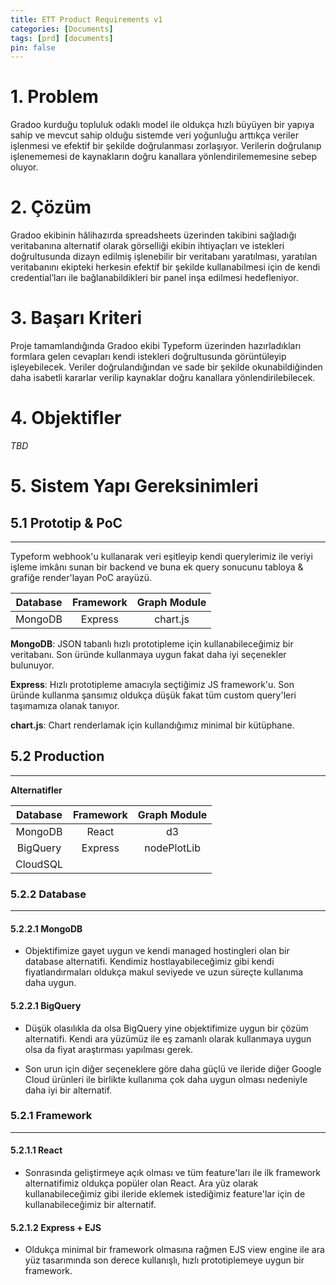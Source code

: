 ```yaml
---
title: ETT Product Requirements v1
categories: [Documents]
tags: [prd] [documents]
pin: false
---
```


# 1. **Problem**

Gradoo kurduğu topluluk odaklı model ile oldukça hızlı büyüyen bir yapıya sahip ve mevcut sahip olduğu sistemde veri yoğunluğu arttıkça veriler işlenmesi ve efektif bir şekilde doğrulanması zorlaşıyor. Verilerin doğrulanıp işlenememesi de kaynakların doğru kanallara yönlendirilememesine sebep oluyor.

# 2. **Çözüm**

Gradoo ekibinin hâlihazırda spreadsheets üzerinden takibini sağladığı veritabanına alternatif olarak görselliği ekibin ihtiyaçları ve istekleri doğrultusunda dizayn edilmiş işlenebilir bir veritabanı yaratılması, yaratılan veritabanını ekipteki herkesin efektif bir şekilde kullanabilmesi için de kendi credential’ları ile bağlanabildikleri bir panel inşa edilmesi hedefleniyor.

# 3. **Başarı Kriteri**

Proje tamamlandığında Gradoo ekibi Typeform üzerinden hazırladıkları formlara gelen cevapları kendi istekleri doğrultusunda görüntüleyip işleyebilecek. Veriler doğrulandığından ve sade bir şekilde okunabildiğinden daha isabetli kararlar verilip kaynaklar doğru kanallara yönlendirilebilecek.

# 4. **Objektifler**

*TBD*

# 5. **Sistem Yapı Gereksinimleri**

## 5.1 **Prototip & PoC**

---
Typeform webhook'u kullanarak veri eşitleyip kendi querylerimiz ile veriyi işleme imkânı sunan bir backend ve buna ek query sonucunu tabloya & grafiğe render'layan PoC arayüzü.

|Database|Framework|Graph Module|
|:-:|:-:|:-:|
|MongoDB|Express|chart.js

**MongoDB**: JSON tabanlı hızlı prototipleme için kullanabileceğimiz bir veritabanı. Son üründe kullanmaya uygun fakat daha iyi seçenekler bulunuyor.

**Express**: Hızlı prototipleme amacıyla seçtiğimiz JS framework'u. Son üründe kullanma şansımız oldukça düşük fakat tüm custom query'leri taşımamıza olanak tanıyor.

**chart.js**: Chart renderlamak için kullandığımız minimal bir kütüphane.

## 5.2 **Production**

----
**Alternatifler**

|Database|Framework|Graph Module|
|:-:|:-:|:-:|
|MongoDB|React|d3
|BigQuery|Express|nodePlotLib
|CloudSQL||

### 5.2.2 **Database**

---
#### 5.2.2.1 **MongoDB**
- Objektifimize gayet uygun ve kendi managed hostingleri olan bir database alternatifi. Kendimiz hostlayabileceğimiz gibi kendi fiyatlandırmaları oldukça makul seviyede ve uzun süreçte kullanıma daha uygun.

#### 5.2.2.1 **BigQuery**
- Düşük olasılıkla da olsa BigQuery yine objektifimize uygun bir çözüm alternatifi. Kendi ara yüzümüz ile eş zamanlı olarak kullanmaya uygun olsa da fiyat araştırması yapılması gerek.

- Son urun için diğer seçeneklere göre daha güçlü ve ileride diğer Google Cloud ürünleri ile birlikte kullanıma çok daha uygun olması nedeniyle daha iyi bir alternatif.

### 5.2.1 **Framework**

---
#### 5.2.1.1 **React**
- Sonrasında geliştirmeye açık olması ve tüm feature'ları ile ilk framework alternatifimiz oldukça popüler olan React. Ara yüz olarak kullanabileceğimiz gibi ileride eklemek istediğimiz feature'lar için de kullanabileceğimiz bir alternatif.

#### 5.2.1.2 **Express + EJS**
- Oldukça minimal bir framework olmasına rağmen EJS view engine ile ara yüz tasarımında son derece kullanışlı, hızlı prototiplemeye uygun bir framework.